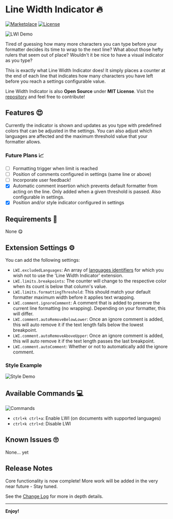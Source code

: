 # Line Width Indicator 🔥

[![Marketplace](https://img.shields.io/visual-studio-marketplace/v/lbragile.line-width-indicator?label=Version&style=flat-square)](https://marketplace.visualstudio.com/items?itemName=lbragile.line-width-indicator) [![License](https://img.shields.io/github/license/lbragile/Line-Width-Indicator?&label=License&&style=flat-square)](https://github.com/lbragile/Line-Width-Indicator/blob/master/LICENSE.md)

![LWI Demo](https://i.imgur.com/DYbPiuB.gif)

Tired of guessing how many more characters you can type before your formatter decides its time to wrap to the next line? What about those hefty rulers that seem out of place? Wouldn't it be nice to have a visual indicator as you type?

This is exactly what Line Width Indicator does!
It simply places a counter at the end of each line that indicates how many characters you have left before you reach a settings configurable value.

Line Width Indicator is also **Open Source** under **MIT License**. Visit the [repository](https://github.com/lbragile/Line-Width-Indicator) and feel free to contribute!

## Features 😍

Currently the indicator is shown and updates as you type with predefined colors that can be adjusted in the settings. You can also adjust which languages are affected and the maximum threshold value that your formatter allows.

### Future Plans 📈

- [ ] Formatting trigger when limit is reached
- [ ] Position of comments configured in settings (same line or above)
- [ ] Incorporate user feedback!
- [x] Automatic comment insertion which prevents default formatter from acting on the line. Only added when a given threshold is passed. Also configurable in settings.
- [x] Position and/or style indicator configured in settings

<!-- Describe specific features of your extension including screenshots of your extension in action. Image paths are relative to this README file.

For example if there is an image subfolder under your extension project workspace:

\!\[feature X\]\(images/feature-x.png\)

> Tip: Many popular extensions utilize animations. This is an excellent way to show off your extension! We recommend short, focused animations that are easy to follow. -->

## Requirements 👏

None 😋

<!-- If you have any requirements or dependencies, add a section describing those and how to install and configure them. -->

## Extension Settings ⚙

You can add the following settings:

- `LWI.excludedLanguages`: An array of [languages identifiers](https://code.visualstudio.com/docs/languages/identifiers#_known-language-identifiers) for which you wish not to use the 'Line Width Indicator' extension.
- `LWI.limits.breakpoints`: The counter will change to the respective color when its count is below that column's value.
- `LWI.limits.formattingThreshold`: This should match your default formatter maximum width before it applies text wrapping.
- `LWI.comment.ignoreComment`: A comment that is added to preserve the current line formatting (no wrapping). Depending on your formatter, this will differ.
- `LWI.comment.autoRemoveBelowLower`: Once an ignore comment is added, this will auto remove it if the text length falls below the lowest breakpoint.
- `LWI.comment.autoRemoveAboveUpper`: Once an ignore comment is added, this will auto remove it if the text length passes the last breakpoint.
- `LWI.comment.autoComment`: Whether or not to automatically add the ignore comment.

### Style Example

![Style Demo](https://i.imgur.com/SjGaUZx.gif)

## Available Commands 💻

![Commands](https://i.imgur.com/GyoSYEG.gif)

- `ctrl+k ctrl+a`: Enable LWI (on documents with supported languages)
- `ctrl+k ctrl+d`: Disable LWI

## Known Issues 🙄

None... yet

<!-- Calling out known issues can help limit users opening duplicate issues against your extension. -->

## Release Notes

Core functionality is now complete!
More work will be added in the very near future - Stay tuned.

See the [Change Log](https://marketplace.visualstudio.com/items/lbragile.line-width-indicator/changelog) for more in depth details.

---

<!-- ## Following extension guidelines

Ensure that you've read through the extensions guidelines and follow the best practices for creating your extension.

- [Extension Guidelines](https://code.visualstudio.com/api/references/extension-guidelines) -->

<!-- ## Working with Markdown

**Note:** You can author your README using Visual Studio Code. Here are some useful editor keyboard shortcuts:

- Split the editor (`Cmd+\` on macOS or `Ctrl+\` on Windows and Linux)
- Toggle preview (`Shift+CMD+V` on macOS or `Shift+Ctrl+V` on Windows and Linux)
- Press `Ctrl+Space` (Windows, Linux) or `Cmd+Space` (macOS) to see a list of Markdown snippets -->

<!-- ### For more information

- [Visual Studio Code's Markdown Support](http://code.visualstudio.com/docs/languages/markdown)
- [Markdown Syntax Reference](https://help.github.com/articles/markdown-basics/) -->

**Enjoy!**
